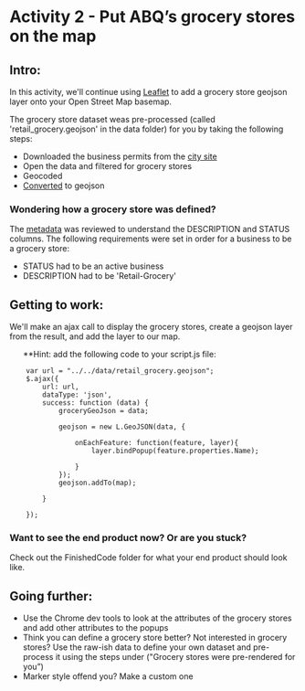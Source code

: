 <h1>Activity 2 - Put ABQ’s grocery stores on the map</h1>
<h2>Intro:</h2>

In this activity, we'll continue using <a href="http://leafletjs.com/">Leaflet</a> to add a grocery store geojson layer onto your Open Street Map basemap.

The grocery store dataset weas pre-processed (called 'retail_grocery.geojson' in the data folder) for you by taking the following steps:
<ul>
<li>Downloaded the business permits from the <a href="http://www.cabq.gov/abq-data/">city site</a>
<li>Open the data and filtered for grocery stores
<li>Geocoded 
<li><a href="http://togeojson.com/">Converted</a> to geojson 
</ul>

<h3>Wondering how a grocery store was defined?</h3>

The <a href="http://data.cabq.gov/business/busregistration/MetaData.pdf">metadata</a> was reviewed to understand the DESCRIPTION and STATUS columns.  The following requirements were set in order for a business to be a grocery store:
<ul><li>STATUS had to be an active business
<li>DESCRIPTION  had to be 'Retail-Grocery'
</ul>


<h2>Getting to work:</h2>

We'll make an ajax call to display the grocery stores, create a geojson layer from the result, and add the layer to our map.

<ul>**Hint: add the following code to your script.js file:</ul>

```
    var url = "../../data/retail_grocery.geojson";
    $.ajax({
        url: url,
        dataType: 'json',
        success: function (data) {
            groceryGeoJson = data;

            geojson = new L.GeoJSON(data, {

                onEachFeature: function(feature, layer){
                    layer.bindPopup(feature.properties.Name);

                }
            });
            geojson.addTo(map);

        }

    });
```

<h3>Want to see the end product now?  Or are you stuck? </h3> Check out the FinishedCode folder for what your end product should look like.

<h2>Going further:</h2>
<ul><li>Use the Chrome dev tools to look at the attributes of the grocery stores and add other attributes to the popups
<li>Think you can define a grocery store better?  Not interested in grocery stores?  Use the raw-ish data to define your own dataset and pre-process it using the steps under ("Grocery stores were pre-rendered for you”)
<li>Marker style offend you?  Make a custom one
</ul>



